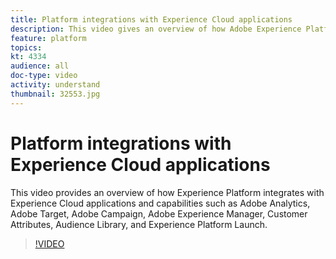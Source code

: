 ```yaml
---
title: Platform integrations with Experience Cloud applications
description: This video gives an overview of how Adobe Experience Platform integrates with Experience Cloud applications and capabilities such as Adobe Analytics, Adobe Target, Adobe Campaign, Adobe Experience Manager, Customer Attributes, Audience Library, and Experience Platform Launch.
feature: platform
topics:
kt: 4334
audience: all
doc-type: video
activity: understand
thumbnail: 32553.jpg
---
```


# Platform integrations with Experience Cloud applications

This video provides an overview of how Experience Platform integrates with Experience Cloud applications and capabilities such as Adobe Analytics, Adobe Target, Adobe Campaign, Adobe Experience Manager, Customer Attributes, Audience Library, and Experience Platform Launch.

>[!VIDEO](https://video.tv.adobe.com/v/32553?quality=12&learn=on)